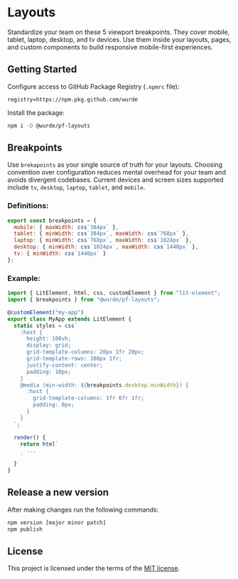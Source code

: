 # Layouts

Standardize your team on these 5 viewport breakpoints. They cover mobile, tablet, laptop, desktop, and tv devices. Use them inside your layouts, pages, and custom components to build responsive mobile-first experiences.

## Getting Started

Configure access to GitHub Package Registry (`.npmrc` file):

```
registry=https://npm.pkg.github.com/wurde
```

Install the package:

```bash
npm i -D @wurde/pf-layouts
```

## Breakpoints

Use `brekapoints` as your single source of truth for your layouts. Choosing convention over configuration reduces mental overhead for your team and avoids divergent codebases. Current devices and screen sizes supported include `tv`, `desktop`, `laptop`, `tablet`, and `mobile`.

### Definitions:

```javascript
export const breakpoints = {
  mobile: { maxWidth: css`384px` },
  tablet: { minWidth: css`384px`, maxWidth: css`768px` },
  laptop: { minWidth: css`768px`, maxWidth: css`1024px` },
  desktop: { minWidth: css`1024px`, maxWidth: css`1440px` },
  tv: { minWidth: css`1440px` }
};
```

### Example:

```typescript
import { LitElement, html, css, customElement } from "lit-element";
import { breakpoints } from "@wurde/pf-layouts";

@customElement("my-app")
export class MyApp extends LitElement {
  static styles = css`
    :host {
      height: 100vh;
      display: grid;
      grid-template-columns: 20px 1fr 20px;
      grid-template-rows: 100px 1fr;
      justify-content: center;
      padding: 10px;
    }
    @media (min-width: ${breakpoints.desktop.minWidth}) {
      :host {
        grid-template-columns: 1fr 6fr 1fr;
        padding: 0px;
      }
    }
  `;

  render() {
    return html`
      ...
    `
  }
}
```

## Release a new version

After making changes run the following commands:

```bash
npm version [major minor patch]
npm publish
```

## License

This project is licensed under the terms of the [MIT license](/LICENSE).
